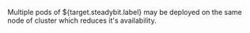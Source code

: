 Multiple pods of ${target.steadybit.label} may be deployed on the same node of cluster which reduces it&apos;s availability.
